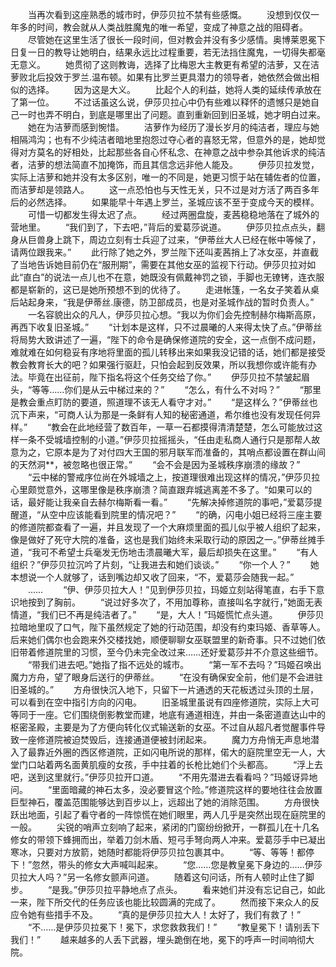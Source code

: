 　　当再次看到这座熟悉的城市时，伊莎贝拉不禁有些感慨。
　　没想到仅仅一年多的时间，教会就从人类战胜魔鬼的唯一希望，变成了神意之战的阻碍者。
　　尽管她在这里生活了很长一段时间，但对教会并没有多少感情。奥博莱恩冕下日复一日的教导让她明白，结果永远比过程重要，若无法挡住魔鬼，一切得失都毫无意义。
　　她贯彻了这则教诲，选择了比梅恩大主教更有希望的洁萝，又在洁萝败北后投效于罗兰.温布顿。如果有比罗兰更具潜力的领导者，她依然会做出相似的选择。
　　因为这是大义。
　　比起个人的利益，她将人类的延续传承放在了第一位。
　　不过话虽这么说，伊莎贝拉心中仍有些难以释怀的遗憾只是她自己一时也弄不明白，到底是哪里出了问题。直到重新回到旧圣城，她才明白过来。
　　她在为洁萝而感到惋惜。
　　洁萝作为经历了漫长岁月的纯洁者，理应与她相隔鸿沟；也有不少纯洁者暗地里抱怨过夺心者的喜怒无常，但意外的是，她却觉得对方莫名的好相处，比起那些各自心怀私念、在神意之战中参杂其他诉求的纯洁者，洁萝的想法简直不加掩饰，而且其信念远非他人能及。
　　伊莎贝拉发觉，实际上洁萝和她并没有太多区别，唯一的不同是，她更习惯于站在辅佐者的位置，而洁萝却是领路人。
　　这一点恐怕也与天性无关，只不过是对方活了两百多年后的必然选择。
　　如果能早十年遇上罗兰，圣城应该不至于变成今天的模样。
　　可惜一切都发生得太迟了点。
　　经过两圈盘旋，麦茜稳稳地落在了城外的营地里。
　　“我们到了，下去吧，”背后的爱葛莎说道。
　　伊莎贝拉点点头，翻身从巨兽身上跳下，周边立刻有士兵迎了过来，“伊蒂丝大人已经在帐中等候了，请两位跟我来。”
　　此行除了她之外，罗兰陛下还叫麦茜捎上了冰女巫，并直截了当地告诉她目前仍在“服刑期”，需要在其他女巫的监视下行动。伊莎贝拉对如此“直白”的说法一点儿也不在意，她既没有佩戴神罚之锁，手脚也无镣铐，连衣服都是崭新的，这已是她所预想不到的优待了。
　　走进帐篷，一名女子笑着从桌后站起身来，“我是伊蒂丝.康德，防卫部成员，也是对圣城作战的暂时负责人。”
　　一名容貌出众的凡人，伊莎贝拉心想。“我以为你们会先控制赫尔梅斯高原，再西下收复旧圣城。”
　　“计划本是这样，只不过晨曦的人来得太快了点。”伊蒂丝将局势大致讲述了一遍，“陛下的命令是确保修道院的安全，这一点倒不成问题，难就难在如何稳妥有序地将里面的孤儿转移出来如果我没记错的话，她们都是接受教会教育长大的吧？如果强行驱赶，只怕会起到反效果，所以我想你或许能有办法。毕竟在出征前，陛下指名将这个任务交给了你。”
　　伊莎贝拉不禁皱起眉头，“等等……你们是从云中梯过来的？”
　　“怎么，有什么不对吗？”
　　“那里是教会重点盯防的要道，照道理不该无人看守才对。”
　　“是这样么？”伊蒂丝也沉下声来，“可商人认为那是一条鲜有人知的秘密通道，希尔维也没有发现任何异样。”
　　“教会在此地经营了数百年，一草一石都摸得清清楚楚，怎么可能放过这样一条不受城墙控制的小道。”伊莎贝拉摇摇头，“任由走私商人通行只是那帮人故意为之，它原本是为了对付四大王国的邪月联军而准备的，其哨点都设置在群山间的天然洞**，被忽略也很正常。”
　　“会不会是因为圣城秩序崩溃的缘故？”
　　“云中梯的警戒序位尚在外城墙之上，按道理很难出现这样的情况，”伊莎贝拉心里颇觉意外，这哪里像是秩序崩溃？简直跟弃城逃离差不多了。“如果可以的话，最好能让我亲自去赫尔梅斯看一看。”
　　“先解决掉修道院的事吧，”爱葛莎提醒道，“从空中应该能看到院里的情况吧？”
　　“的确，闪电小姐已经将三座主要的修道院都查看了一遍，并且发现了一个大麻烦里面的孤儿似乎被人组织了起来，像是做好了死守大院的准备，这也是我们始终未采取行动的原因之一。”伊蒂丝摊手道，“我可不希望士兵毫发无伤地击溃晨曦大军，最后却损失在这里。”
　　“有人组织？”伊莎贝拉沉吟了片刻，“让我进去和她们谈谈。”
　　“你一个人？”
　　她本想说一个人就够了，话到嘴边却又收了回来，“不，爱葛莎会随我一起。”
　　……
　　“伊、伊莎贝拉大人！”见到伊莎贝拉，玛姬立刻站得笔直，右手下意识地按到了胸前。
　　“说过好多次了，不用加尊称，直接叫名字就行，”她面无表情道，“我们已不再是纯洁者了。”
　　“是，大人！”玛姬慌忙点头道。
　　伊莎贝拉暗地里叹了口气，陛下虽然规定了她的行动范围，却没有约束玛姬、香草等人。后来她们偶尔也会跑来外交楼找她，顺便聊聊女巫联盟里的新奇事。只不过她们依旧带着修道院里的习惯，至今仍未完全改过来……还好爱葛莎并不介意这些细节。
　　“带我们进去吧。”她指了指不远处的城市。
　　“第一军不去吗？”玛姬召唤出魔力方舟，望了眼身后送行的伊蒂丝。
　　“在没有确保安全前，他们是不会进驻旧圣城的。”
　　方舟很快沉入地下，只留下一片通透的天花板透过头顶的土层，可以看到在空中指引方向的闪电。
　　旧圣城里虽说有四座修道院，实际上大可等同于一座。它们围绕倒影教堂而建，地底有通道相连，并由一条密道直达山中的枢密圣殿，主要是为了方便向转化仪式输送新的女巫。不过自从超凡者觉醒事件导致一座修道院被迫焚毁后，连接通道便被封闭起来。
　　魔力方舟悄无声息地潜入了最靠近外圈的西区修道院，正如闪电所说的那样，偌大的庭院里空无一人，大堂门口站着两名面黄肌瘦的女孩，手中拄着的长枪比她们个头都高。
　　“浮上去吧，送到这里就行。”伊莎贝拉开口道。
　　“不用先潜进去看看吗？”玛姬讶异地问。
　　“里面暗藏的神石太多，没必要冒这个险。”修道院这样的要地往往会放置巨型神石，覆盖范围能够达到百步以上，远超出了她的消除范围。
　　方舟很快跃出地面，引起了看守者的一阵惊慌在她们眼里，两人几乎是突然出现在庭院里的一般。
　　尖锐的哨声立刻响了起来，紧闭的门窗纷纷掀开，一群孤儿在十几名修女的带领下蜂拥而出，举着刀剑木盾、短弓手弩向两人冲来。爱葛莎手中已凝出寒冰，只要对方放箭，她随时都能将伊莎贝拉包裹其中。
　　“等、等等！都停下！”忽然，带头的修女大声喊叫起来。
　　“您……您是教皇冕下身边的……伊莎贝拉大人吗？”另一名修女颤声问道。
　　随着这句问话，所有人顿时止住了脚步。
　　“是我。”伊莎贝拉平静地点了点头。
　　看来她们并没有忘记自己，如此一来，陛下所交代的任务应该也能比较圆满的完成了。
　　然而接下来众人的反应令她有些措手不及。
　　“真的是伊莎贝拉大人！太好了，我们有救了！”
　　“不……是伊莎贝拉冕下！冕下，求您救救我们！”
　　“教皇冕下！请别丢下我们！”
　　越来越多的人丢下武器，埋头跪倒在地，冕下的呼声一时间响彻大院。